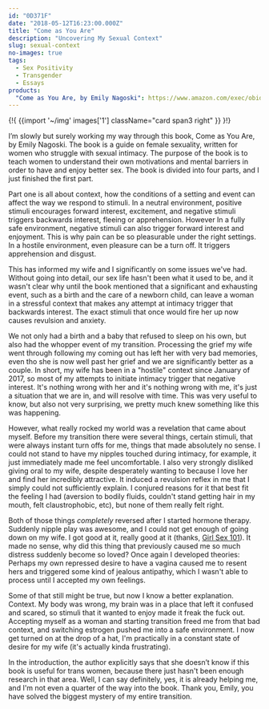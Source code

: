 ```yaml
---
id: "0D371F"
date: "2018-05-12T16:23:00.000Z"
title: "Come as You Are"
description: "Uncovering My Sexual Context"
slug: sexual-context
no-images: true
tags:
  - Sex Positivity
  - Transgender
  - Essays
products:
  "Come as You Are, by Emily Nagoski": https://www.amazon.com/exec/obidos/ASIN/B00LD1ORBI/curvyandtrans-20
---
```

{!{
  {{import '~/img' images['1']
    className="card span3 right"
  }}
}!}

I’m slowly but surely working my way through this book, Come as You Are, by Emily Nagoski. The book is a guide on female sexuality, written for women who struggle with sexual intimacy. The purpose of the book is to teach women to understand their own motivations and mental barriers in order to have and enjoy better sex. The book is divided into four parts, and I just finished the first part.

Part one is all about context, how the conditions of a setting and event can affect the way we respond to stimuli. In a neutral environment, positive stimuli encourages forward interest, excitement, and negative stimuli triggers backwards interest, fleeing or apprehension. However In a fully safe environment, negative stimuli can also trigger forward interest and enjoyment. This is why pain can be so pleasurable under the right settings. In a hostile environment, even pleasure can be a turn off. It triggers apprehension and disgust.

This has informed my wife and I significantly on some issues we've had. Without going into detail, our sex life hasn't been what it used to be, and it wasn't clear why until the book mentioned that a significant and exhausting event, such as a birth and the care of a newborn child, can leave a woman in a stressful context that makes any attempt at intimacy trigger that backwards interest. The exact stimuli that once would fire her up now causes revulsion and anxiety.

We not only had a birth and a baby that refused to sleep on his own, but also had the whopper event of my transition. Processing the grief my wife went through following my coming out has left her with very bad memories, even tho she is now well past her grief and we are significantly better as a couple. In short, my wife has been in a "hostile" context since January of 2017, so most of my attempts to initiate intimacy trigger that negative interest. It's nothing wrong with her and it's nothing wrong with me, it's just a situation that we are in, and will resolve with time. This was very useful to know, but also not very surprising, we pretty much knew something like this was happening.

However, what really rocked my world was a revelation that came about myself. Before my transition there were several things, certain stimuli, that were always instant turn offs for me, things that made absolutely no sense. I could not stand to have my nipples touched during intimacy, for example, it just immediately made me feel uncomfortable. I also very strongly disliked giving oral to my wife, despite desperately wanting to because I love her and find her incredibly attractive. It induced a revulsion reflex in me that I simply could not sufficiently explain. I conjured reasons for it that best fit the feeling I had (aversion to bodily fluids, couldn't stand getting hair in my mouth, felt claustrophobic, etc), but none of them really felt right.

Both of those things _completely_ reversed after I started hormone therapy. Suddenly nipple play was awesome, and I could not get enough of going down on my wife. I got good at it, really good at it (thanks, [Girl Sex 101](https://smile.amazon.com/Girl-Sex-101-Allison-Moon-ebook/dp/B00TGP74U4/)). It made no sense, why did this thing that previously caused me so much distress suddenly become so loved? Once again I developed theories: Perhaps my own repressed desire to have a vagina caused me to resent hers and triggered some kind of jealous antipathy, which I wasn't able to process until I accepted my own feelings.

Some of that still might be true, but now I know a better explanation. Context. My body was wrong, my brain was in a place that left it confused and scared, so stimuli that it wanted to enjoy made it freak the fuck out. Accepting myself as a woman and starting transition freed me from that bad context, and switching estrogen pushed me into a safe environment. I now get turned on at the drop of a hat, I'm practically in a constant state of desire for my wife (it's actually kinda frustrating).

In the introduction, the author explicitly says that she doesn’t know if this book is useful for trans women, because there just hasn't been enough research in that area. Well, I can say definitely, yes, it is already helping me, and I'm not even a quarter of the way into the book. Thank you, Emily, you have solved the biggest mystery of my entire transition.
